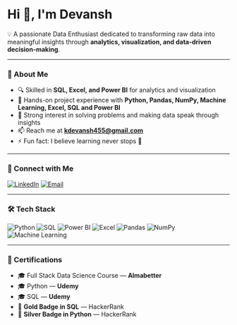 # Hi 👋, I'm Devansh

💡 A passionate Data Enthusiast dedicated to transforming raw data into meaningful insights through **analytics, visualization, and data-driven decision-making**.  

---

### 🌟 About Me
- 🔍 Skilled in **SQL, Excel, and Power BI** for analytics and visualization  
- 🤖 Hands-on project experience with **Python, Pandas, NumPy, Machine Learning, Excel, SQL and Power BI**  
- 🎯 Strong interest in solving problems and making data speak through insights  
- 📫 Reach me at **[kdevansh455@gmail.com](mailto:kdevansh455@gmail.com)**  
- ⚡ Fun fact: I believe learning never stops 🚀  

---

### 🔗 Connect with Me
[![LinkedIn](https://img.shields.io/badge/LinkedIn-blue?logo=linkedin&logoColor=white)](https://www.linkedin.com/in/devansh-kumar-8b65b1225/)  [![Email](https://img.shields.io/badge/Gmail-red?logo=gmail&logoColor=white)](mailto:kdevansh455@gmail.com)  

---

### 🛠️ Tech Stack
![Python](https://img.shields.io/badge/Python-3776AB?logo=python&logoColor=white)  ![SQL](https://img.shields.io/badge/SQL-4479A1?logo=postgresql&logoColor=white)  ![Power BI](https://img.shields.io/badge/Power%20BI-F2C811?logo=powerbi&logoColor=black)  ![Excel](https://img.shields.io/badge/Excel-217346?logo=microsoft-excel&logoColor=white)  ![Pandas](https://img.shields.io/badge/Pandas-150458?logo=pandas&logoColor=white)  ![NumPy](https://img.shields.io/badge/NumPy-013243?logo=numpy&logoColor=white)  ![Machine Learning](https://img.shields.io/badge/Machine%20Learning-102230?logo=tensorflow&logoColor=orange)  

---

### 📜 Certifications
- 🎓 Full Stack Data Science Course — **Almabetter**  
- 🎓 Python — **Udemy**  
- 🎓 SQL — **Udemy**  
- 🏅 **Gold Badge in SQL** — HackerRank  
- 🥈 **Silver Badge in Python** — HackerRank  
